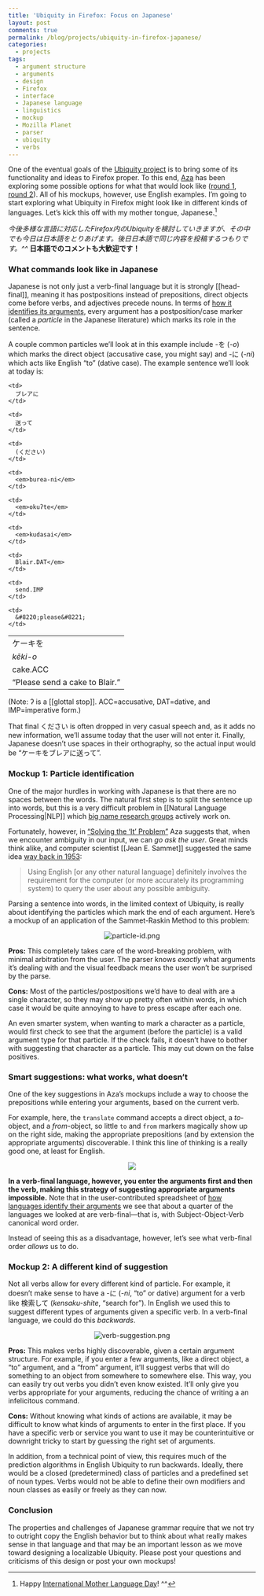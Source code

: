 ```yaml
---
title: 'Ubiquity in Firefox: Focus on Japanese'
layout: post
comments: true
permalink: /blog/projects/ubiquity-in-firefox-japanese/
categories:
  - projects
tags:
  - argument structure
  - arguments
  - design
  - Firefox
  - interface
  - Japanese language
  - linguistics
  - mockup
  - Mozilla Planet
  - parser
  - ubiquity
  - verbs
---
```

One of the eventual goals of the [Ubiquity project][1] is to bring some of its functionality and ideas to Firefox proper. To this end, [Aza][2] has been exploring some possible options for what that would look like ([round 1][3], [round 2][4]). All of his mockups, however, use English examples. I&#8217;m going to start exploring what Ubiquity in Firefox might look like in different kinds of languages. Let&#8217;s kick this off with my mother tongue, Japanese.[^1]

*今後多様な言語に対応したFirefox内のUbiquityを検討していきますが、その中でも今日は日本語をとりあげます。後日日本語で同じ内容を投稿するつもりです。^^* **日本語でのコメントも大歓迎です！**

<!--more-->

### What commands look like in Japanese

Japanese is not only just a verb-final language but it is strongly [[head-final]], meaning it has postpositions instead of prepositions, direct objects come before verbs, and adjectives precede nouns. In terms of [how it identifies its arguments][5], every argument has a postposition/case marker (called a *particle* in the Japanese literature) which marks its role in the sentence.

A couple common particles we&#8217;ll look at in this example include -を (*-o*) which marks the direct object (accusative case, you might say) and -に (*-ni*) which acts like English &#8220;to&#8221; (dative case). The example sentence we&#8217;ll look at today is:

<table border='0'>
  <tr>
    <td>
      ケーキを
    </td>
    
    <td>
      ブレアに
    </td>
    
    <td>
      送って
    </td>
    
    <td>
      (ください)
    </td>
  </tr>
  
  <tr>
    <td>
      <em>kēki-o</em>
    </td>
    
    <td>
      <em>burea-ni</em>
    </td>
    
    <td>
      <em>okuʔte</em>
    </td>
    
    <td>
      <em>kudasai</em>
    </td>
  </tr>
  
  <tr>
    <td>
      cake.ACC
    </td>
    
    <td>
      Blair.DAT</em>
    </td>
    
    <td>
      send.IMP
    </td>
    
    <td>
      &#8220;please&#8221;
    </td>
  </tr>
  
  <tr>
    <td colspan='4'>
      &#8220;Please send a cake to Blair.&#8221;
    </td>
  </tr>
</table>

(Note: ʔ is a [[glottal stop]]. ACC=accusative, DAT=dative, and IMP=imperative form.)

That final ください is often dropped in very casual speech and, as it adds no new information, we&#8217;ll assume today that the user will not enter it. Finally, Japanese doesn&#8217;t use spaces in their orthography, so the actual input would be &#8220;ケーキをブレアに送って&#8221;.

### Mockup 1: Particle identification

One of the major hurdles in working with Japanese is that there are no spaces between the words. The natural first step is to split the sentence up into words, but this is a very difficult problem in [[Natural Language Processing|NLP]] which [big name research groups][6] actively work on.

Fortunately, however, in [&#8220;Solving the &#8216;It&#8217; Problem&#8221;][7] Aza suggests that, when we encounter ambiguity in our input, we can *go ask the user*. Great minds think alike, and computer scientist [[Jean E. Sammet]] suggested the same idea [way back in 1953][8]:

> Using English [or any other natural language] definitely involves the requirement for the computer (or more accurately its programming system) to query the user about any possible ambiguity.

Parsing a sentence into words, in the limited context of Ubiquity, is really about identifying the particles which mark the end of each argument. Here&#8217;s a mockup of an application of the Sammet-Raskin Method to this problem:

<center>
  <img src="http://mitcho.com/blog/wp-content/uploads/2009/02/particle-id.png" alt="particle-id.png" border="0" />
</center>

**Pros:** This completely takes care of the word-breaking problem, with minimal arbitration from the user. The parser knows *exactly* what arguments it&#8217;s dealing with and the visual feedback means the user won&#8217;t be surprised by the parse.

**Cons:** Most of the particles/postpositions we&#8217;d have to deal with are a single character, so they may show up pretty often within words, in which case it would be quite annoying to have to press escape after each one.

An even smarter system, when wanting to mark a character as a particle, would first check to see that the argument (before the particle) is a valid argument type for that particle. If the check fails, it doesn&#8217;t have to bother with suggesting that character as a particle. This may cut down on the false positives.

### Smart suggestions: what works, what doesn&#8217;t

One of the key suggestions in Aza&#8217;s mockups include a way to choose the prepositions while entering your arguments, based on the current verb.

For example, here, the `translate` command accepts a direct object, a *to*-object, and a *from*-object, so little `to` and `from` markers magically show up on the right side, making the appropriate prepositions (and by extension the appropriate arguments) discoverable. I think this line of thinking is a really good one, at least for English.

<center>
  <a class='limages' rel='lightbox[verbfinal]' href='http://farm4.static.flickr.com/3359/3272673947_05b4a21881_o.jpg'><img src='http://farm4.static.flickr.com/3359/3272673947_14b59c2aa1.jpg' /></a>
</center>

**In a verb-final language, however, you enter the arguments first and then the verb, making this strategy of suggesting appropriate arguments impossible.** Note that in the user-contributed spreadsheet of [how languages identify their arguments][9] we see that about a quarter of the languages we looked at are verb-final—that is, with Subject-Object-Verb canonical word order.

Instead of seeing this as a disadvantage, however, let&#8217;s see what verb-final order *allows* us to do.

### Mockup 2: A different kind of suggestion

Not all verbs allow for every different kind of particle. For example, it doesn&#8217;t make sense to have a -に (*-ni*, &#8220;to&#8221; or dative) argument for a verb like 検索して (*kensaku-shite*, &#8220;search for&#8221;). In English we used this to suggest different types of arguments given a specific verb. In a verb-final language, we could do this *backwards*.

<center>
  <img src="http://mitcho.com/blog/wp-content/uploads/2009/02/verb-suggestion.png" alt="verb-suggestion.png" border="0" />
</center>

**Pros:** This makes verbs highly discoverable, given a certain argument structure. For example, if you enter a few arguments, like a direct object, a &#8220;to&#8221; argument, and a &#8220;from&#8221; argument, it&#8217;ll suggest verbs that will do something to an object from somewhere to somewhere else. This way, you can easily try out verbs you didn&#8217;t even know existed. It&#8217;ll only give you verbs appropriate for your arguments, reducing the chance of writing a an infelicitous command.

**Cons:** Without knowing what kinds of actions are available, it may be difficult to know what kinds of arguments to enter in the first place. If you have a specific verb or service you want to use it may be counterintuitive or downright tricky to start by guessing the right set of arguments.

In addition, from a technical point of view, this requires much of the prediction algorithms in English Ubiquity to run backwards. Ideally, there would be a closed (predetermined) class of particles and a predefined set of noun types. Verbs would not be able to define their own modifiers and noun classes as easily or freely as they can now.

### Conclusion

The properties and challenges of Japanese grammar require that we not try to outright copy the English behavior but to think about what really makes sense in that language and that may be an important lesson as we move toward designing a localizable Ubiquity. Please post your questions and criticisms of this design or post your own mockups!

[^1]:    
    Happy [International Mother Language Day][10]! ^^

 [1]: http://ubiquity.mozilla.com
 [2]: http://azarask.in
 [3]: http://www.azarask.in/blog/post/ubiquity-in-firefox-round-1/
 [4]: http://www.azarask.in/blog/post/ubiquity-in-the-firefox-round-2/
 [5]: http://mitcho.com/blog/projects/three-ways-to-argue-over-arguments/
 [6]: http://research.microsoft.com/en-us/projects/japanesenlp/default.aspx
 [7]: http://www.azarask.in/blog/post/solving-the-it-problem/
 [8]: http://doi.acm.org/10.1145/365230.365274
 [9]: http://mitcho.com/blog/projects/contribute-how-your-language-identifies-its-arguments/
 [10]: http://www.un.org/depts/dhl/language/index.html